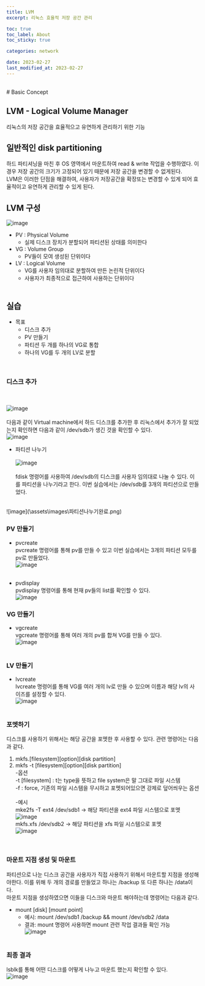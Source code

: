 ```yaml
---
title: LVM
excerpt: 리눅스 효율적 저장 공간 관리

toc: true
toc_label: About
toc_sticky: true

categories: network

date: 2023-02-27
last_modified_at: 2023-02-27
---
```

<br>
# Basic Concept

## LVM - Logical Volume Manager
리눅스의 저장 공간을 효율적으고 유연하게 관리하기 위한 기능
<br>

## 일반적인 disk partitioning
하드 파티셔닝을 마친 후 OS 영역에서 마운트하여 read & write 작업을 수행하였다. 이 경우 저장 공간의 크기가 고정되어 있기 때문에 저장 공간을 변경할 수 없게된다.<br>
LVM은 이러한 단점을 해결하여, 사용자가 저장공간을 확장또는 변경할 수 있게 되어 효율적이고 유연하게 관리할 수 있게 된다.
<br>

## LVM 구성
![image](\assets\images\LVM.png)
<br>
- PV : Physical Volume
  - 실제 디스크 장치가 분할되어 파티션된 상태를 의미한다
- VG : Volume Group
  - PV들이 모여 생성된 단위이다
- LV : Logical Volume
  - VG를 사용자 임의대로 분할하여 만든 논린적 단위이다
  - 사용자가 최종적으로 접근하여 사용하는 단위이다
  <br>

## 실습
  - 목표 
    - 디스크 추가
    - PV 만들기
    - 파티션 두 개를 하나의 VG로 통합
    - 하나의 VG를 두 개의 LV로 분할
  <br>

### 디스크 추가
<br><br>
![image](\assets\images\하드디스크추가.png)<br><br>
다음과 같이 Virtual machine에서 하드 디스크를 추가한 후 리눅스에서 추가가 잘 되었는지 확인하면 다음과 같이 /dev/sdb가 생긴 것을 확인할 수 있다.
<br>
![image](\assets\images\디스크추가완료.png)<br>
- 파티션 나누기
<br><br>
![image](\assets\images\fdisk.png)<br><br>
fdisk 명령어를 사용하여 /dev/sdb의 디스크를 사용자 임의대로 나눌 수 있다. 이를 파티션을 나누기라고 한다. 이번 실습에서는 /dev/sdb를 3개의 파티션으로 만들었다.
<br>
![image](\assets\images\파티션나누기완료.png)<br>


### PV 만들기
- pvcreate<br>
pvcreate 명령어를 통해 pv를 만들 수 있고 이번 실습에서는 3개의 파티션 모두를 pv로 만들었다.<br>
![image](\assets\images\pvcreate.png)<br><br>

- pvdisplay<br>
pvdisplay 명령어를 통해 현재 pv들의 list를 확인할 수 있다.<br>
![image](\assets\images\pvdisplay.png)<br>

### VG 만들기
- vgcreate<br>
vgcreate 명령어를 통해 여러 개의 pv를 합쳐 VG를 만들 수 있다.<br>
![image](\assets\images\VGcreate.png)<br><br>

### LV 만들기
- lvcreate<br>
lvcreate 명령어를 통해 VG를 여러 개의 lv로 만들 수 있으며 이름과 해당 lv의 사이즈를 설정할 수 있다.<br>
![image](\assets\images\lvcreate.png)<br><br>

### 포멧하기
디스크를 사용하기 위해서는 해당 공간을 포멧한 후 사용할 수 있다. 관련 명령어는 다음과 같다. <br>
1. mkfs.[filesystem][option][disk partition]<br>
2. mkfs -t [filesystem][option][disk partition]<br>
  -옵션<br>
  -t [filesystem] : t는 type을 뜻하고 file system은 말 그대로 파일 시스템<br>
  -f : force, 기존의 파일 시스템을 무시하고 포멧되어있으면 강제로 덮어씌우는 옵션<br><br>
  -예시<br>
  mke2fs -T ext4 /dev/sdb1 -> 해당 파티션을 ext4 파일 시스템으로 포멧<br>
  ![image](\assets\images\ext4포멧.png)<br>
  mkfs.xfs /dev/sdb2 -> 해당 파티션을 xfs 파일 시스템으로 포멧<br> 
  ![image](\assets\images\xfs포멧.png)<br>
<br>

### 마운트 지점 생성 및 마운트
파티션으로 나눈 디스크 공간을 사용자가 직접 사용하기 위해서 마운트할 지점을 생성해야한다. 이를 위해 두 개의 경로를 만들었고 하나는 /backup 또 다른 하나는 /data이다.<br>
마운트 지점을 생성하였으면 이들을 디스크와 마운트 해야하는데 명령어는 다음과 같다.<br> 
  - mount [disk] [mount point]
    - 예시: mount /dev/sdb1 /backup  &&  mount /dev/sdb2 /data<br>
    - 결과: mount 명령어 사용하면 mount 관련 작업 결과들 확인 가능 <br>
    ![image](\assets\images\마운트.png)<br><br>

### 최종 결과
lsblk를 통해 어떤 디스크를 어떻게 나누고 마운트 했는지 확인할 수 있다.<br>
![image](\assets\images\마운크결과.png)<br><br>